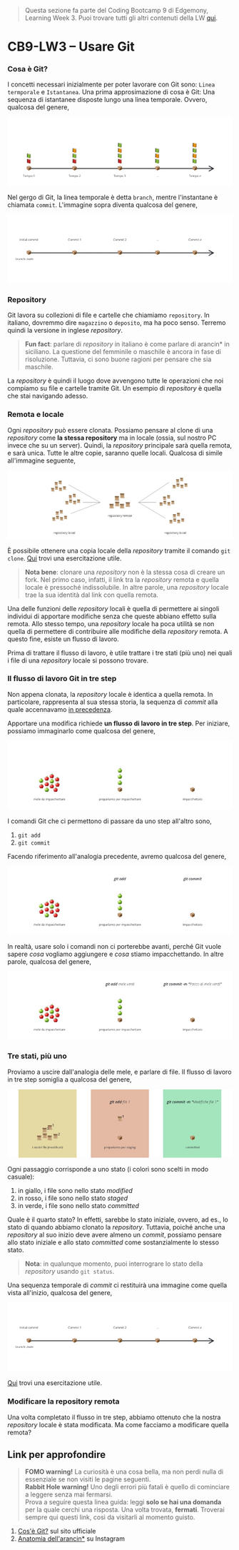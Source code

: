 > Questa sezione fa parte del Coding Bootcamp 9 di Edgemony, Learning Week 3.
> Puoi trovare tutti gli altri contenuti della LW [qui](../lw_03/README.md).

# CB9-LW3 – Usare Git

### Cosa è Git?

I concetti necessari inizialmente per poter lavorare con Git sono:
`Linea termporale` e `Istantanea`. Una prima approsimazione di cosa è Git: Una
sequenza di istantanee disposte lungo una linea temporale. Ovvero, qualcosa del
genere,

![](../images/lw_03-git-timeline-books.jpg)

Nel gergo di Git, la linea temporale è detta `branch`, mentre l'instantane è
chiamata `commit`. L'immagine sopra diventa qualcosa del genere,

![](../images/lw_03-git-timeline.jpg)

### Repository

Git lavora su collezioni di file e cartelle che chiamiamo `repository`. In
italiano, dovremmo dire `magazzino` o `deposito`, ma ha poco senso. Terremo
quindi la versione in inglese _repository_.

> **Fun fact**: parlare di _repository_ in italiano è come parlare di arancin\*
> in siciliano. La questione del femminile o maschile è ancora in fase di
> risoluzione. Tuttavia, ci sono buone ragioni per pensare che sia maschile.

La _repository_ è quindi il luogo dove avvengono tutte le operazioni che noi
compiamo su file e cartelle tramite Git. Un esempio di _repository_ è quella che
stai navigando adesso.

### Remota e locale

Ogni _repository_ può essere clonata. Possiamo pensare al clone di una
_repository_ come **la stessa repository** ma in locale (ossia, sul nostro PC
invece che su un server). Quindi, la _repository_ principale sarà quella remota,
e sarà unica. Tutte le altre copie, saranno quelle locali. Qualcosa di simile
all'immagine seguente,

![](../images/lw_03-git-remote-local.jpg)

È possibile ottenere una copia locale della _repository_ tramite il comando
`git clone`.
[Qui](https://github.com/dev-edgemony/CB9/blob/main/lw_03/esercitazioni/README.md#1-clona-la-repository-cb9)
trovi una esercitazione utile.

> **Nota bene**: clonare una _repository_ non è la stessa cosa di creare un
> fork. Nel primo caso, infatti, il link tra la _repository_ remota e quella
> locale è pressoché indissolubile. In altre parole, una _repository_ locale
> trae la sua identità dal link con quella remota.

Una delle funzioni delle _repository_ locali è quella di permettere ai singoli
individui di apportare modifiche senza che queste abbiano effetto sulla remota.
Allo stesso tempo, una _repository_ locale ha poca utilità se non quella di
permettere di contribuire alle modifiche della _repository_ remota. A questo
fine, esiste un flusso di lavoro.

Prima di trattare il flusso di lavoro, è utile trattare i tre stati (più uno)
nei quali i file di una _repository_ locale si possono trovare.

### Il flusso di lavoro Git in tre step

Non appena clonata, la _repository_ locale è identica a quella remota. In
particolare, rappresenta al sua stessa storia, la sequenza di _commit_ alla
quale accennavamo [in precedenza](#cosa-è-git).

Apportare una modifica richiede **un flusso di lavoro in tre step**. Per
iniziare, possiamo immaginarlo come qualcosa del genere,

![](../images/lw_03-git-flow.jpg)

I comandi Git che ci permettono di passare da uno step all'altro sono,

1. `git add`
1. `git commit`

Facendo riferimento all'analogia precedente, avremo qualcosa del genere,

![](../images/lw_03-git-commands.jpg)

In realtà, usare solo i comandi non ci porterebbe avanti, perché Git vuole
sapere _cosa_ vogliamo aggiungere e _cosa_ stiamo impacchettando. In altre
parole, qualcosa del genere,

![](../images/lw_03-git-commands-apples.jpg)

### Tre stati, più uno

Proviamo a uscire dall'analogia delle mele, e parlare di file. Il flusso di
lavoro in tre step somiglia a qualcosa del genere,

![](../images/lw_03-git-commands-files.jpg)

Ogni passaggio corrisponde a uno stato (i colori sono scelti in modo casuale):

1. in giallo, i file sono nello stato _modified_
1. in rosso, i file sono nello stato _staged_
1. in verde, i file sono nello stato _committed_

Quale è il quarto stato? In effetti, sarebbe lo stato iniziale, ovvero, ad es.,
lo stato di quando abbiamo clonato la _repository_. Tuttavia, poiché anche una
_repository_ al suo inizio deve avere almeno un _commit_, possiamo pensare allo
stato iniziale e allo stato _committed_ come sostanzialmente lo stesso stato.

> **Nota**: in qualunque momento, puoi interrograre lo stato della _repository_
> usando `git status`.

Una sequenza temporale di _commit_ ci restituirà una immagine come quella vista
all'inizio, qualcosa del genere,

![](../images/lw_03-git-timeline.jpg)

[Qui](https://github.com/dev-edgemony/CB9/blob/main/lw_03/esercitazioni/README.md#2-il-mio-primo-commit)
trovi una esercitazione utile.

### Modificare la repository remota

Una volta completato il flusso in tre step, abbiamo ottenuto che la nostra
_repository_ locale è stata modificata. Ma come facciamo a modificare quella
remota?

## Link per approfondire

> **FOMO warning!** La curiosità è una cosa bella, ma non perdi nulla di
> essenziale se non visiti le pagine seguenti. <br /> **Rabbit Hole warning!**
> Uno degli errori più fatali è quello di cominciare a leggere senza mai
> fermarsi. <br /> Prova a seguire questa linea guida: leggi **solo se hai una
> domanda** per la quale cerchi una risposta. Una volta trovata, **fermati**.
> Troverai sempre qui questi link, così da visitarli al momento guisto.

1. [Cos'è Git?](https://git-scm.com/book/it/v2/Per-Iniziare-Cos%E2%80%99%C3%A9-Git%3F)
   sul sito ufficiale
1. [Anatomia dell'arancin\*](https://www.instagram.com/p/CILMYH3hGjq/?img_index=1)
   su Instagram
